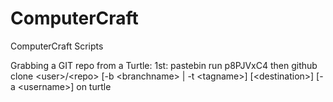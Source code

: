 # ComputerCraft
ComputerCraft Scripts

Grabbing a GIT repo from a Turtle:
1st: pastebin run p8PJVxC4
then github clone \<user\>\/\<repo\> \[-b \<branchname\> \| -t \<tagname\>\] \[\<destination\>\] \[-a \<username\>\] on turtle
